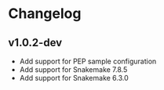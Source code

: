 Changelog
==========

<!--
Newest changes should be on top.

This document is user facing. Please word the changes in such a way
that users understand how the changes affect the new version.
-->

v1.0.2-dev
---------------------------
+ Add support for PEP sample configuration
+ Add support for Snakemake 7.8.5
+ Add support for Snakemake 6.3.0

